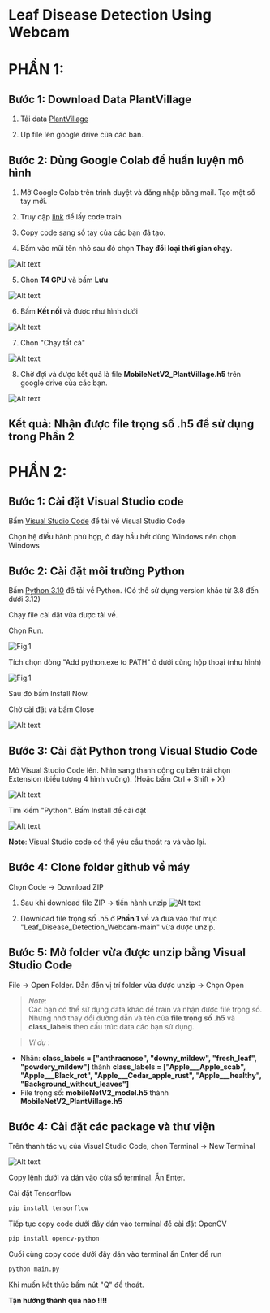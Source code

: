 # Leaf Disease Detection Using Webcam

# PHẦN 1: 

## Bước 1: Download Data PlantVillage

1. Tải data [PlantVillage](https://drive.google.com/drive/folders/14tiEkOM14af2pr3faXPbVYTaCngOmCNn?usp=sharing)

2. Up file lên google drive của các bạn.  

## Bước 2: Dùng Google Colab để huấn luyện mô hình

1. Mở Google Colab trên trình duyệt và đăng nhập bằng mail. Tạo một sổ tay mới.

2. Truy cập [link](https://colab.research.google.com/drive/1dbUrKXD0BdEYt825agSDyolrtrtzhlJY?usp=sharing) để lấy code train

3. Copy code sang sổ tay của các bạn đã tạo.

4. Bấm vào mũi tên nhỏ sau đó chọn **Thay đổi loại thời gian chạy**.

![Alt text](image/image34524.png)

5. Chọn **T4 GPU** và bấm **Lưu**

![Alt text](image/image34523.png)

6. Bấm **Kết nối** và được như hình dưới

![Alt text](image/image767.png)

7. Chọn "Chạy tất cả"

![Alt text](image/67568568658.png)

8. Chờ đợi và được kết quả là file **MobileNetV2_PlantVillage.h5** trên google drive của các bạn.

![Alt text](image/gghj.png)

## Kết quả: Nhận được file trọng số .h5 để sử dụng trong Phần 2

# PHẦN 2: 

## Bước 1: Cài đặt Visual Studio code

Bấm [Visual Studio Code](https://code.visualstudio.com/download) để tải về Visual Studio Code

Chọn hệ điều hành phù hợp, ở đây hầu hết dùng Windows nên chọn Windows

## Bước 2: Cài đặt môi trường Python

Bấm [Python 3.10](https://www.python.org/ftp/python/3.10.0/python-3.10.0-amd64.exe) để tải về Python. (Có thể sử dụng version khác từ 3.8 đến dưới 3.12)

Chạy file cài đặt vừa được tải về. 

Chọn Run.

![Fig.1](image/1.png)

Tích chọn dòng "Add python.exe to PATH" ở dưới cùng hộp thoại (như hình)

![Fig.1](image/2.png)

Sau đó bấm Install Now.

Chờ cài đặt và bấm Close

![Alt text](image/image.png)
## Bước 3: Cài đặt Python trong Visual Studio Code

Mở Visual Studio Code lên. Nhìn sang thanh công cụ bên trái chọn Extension (biểu tượng 4 hình vuông). (Hoặc bấm Ctrl + Shift + X)

![Alt text](image/image-2.png)

Tìm kiếm "Python". Bấm Install để cài đặt

![Alt text](image/image-3.png)

**Note**: Visual Studio code có thể yêu cầu thoát ra và vào lại.

## Bước 4: Clone folder github về máy

Chọn Code -> Download ZIP

1. Sau khi download file ZIP -> tiến hành unzip
![Alt text](image/image123.png)

2. Download file trọng số .h5 ở **Phần 1** về và đưa vào thư mục "Leaf_Disease_Detection_Webcam-main" vừa được unzip. 

## Bước 5: Mở folder vừa được unzip bằng Visual Studio Code

File -> Open Folder. Dẫn đến vị trí folder vừa được unzip -> Chọn Open

> *Note*: \
Các bạn có thể sử dụng data khác để train và nhận được file trọng số. Nhưng nhớ thay đổi đường dẫn và tên của **file trọng số .h5** và **class_labels** theo cấu trúc data các bạn sử dụng.

>*Ví dụ* :
- Nhãn: **class_labels = ["anthracnose", "downy_mildew", "fresh_leaf", "powdery_mildew"]** thành **class_labels = ["Apple___Apple_scab", "Apple___Black_rot", "Apple___Cedar_apple_rust", "Apple___healthy", "Background_without_leaves"]**
- File trọng số: **mobileNetV2_model.h5** thành **MobileNetV2_PlantVillage.h5**


## Bước 4: Cài đặt các package và thư viện

Trên thanh tác vụ của Visual Studio Code, chọn Terminal -> New Terminal

![Alt text](image/image-4.png)

Copy lệnh dưới và dán vào cửa sổ terminal. Ấn Enter.

Cài đặt Tensorflow

```bash
pip install tensorflow
```

Tiếp tục copy code dưới đây dán vào terminal để cài đặt OpenCV

```bash
pip install opencv-python
```

Cuối cùng copy code dưới đây dán vào terminal ấn Enter để run

```bash
python main.py
```

Khi muốn kết thúc bấm nút "Q" để thoát.

**Tận hưởng thành quả nào !!!!**

